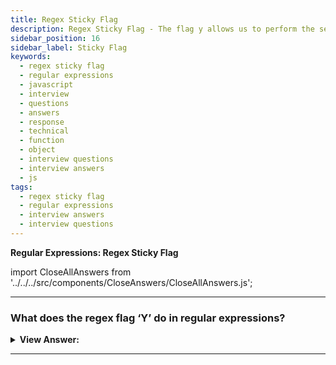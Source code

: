```yaml
---
title: Regex Sticky Flag
description: Regex Sticky Flag - The flag y allows us to perform the search at the given position in the source string. There is a performance gain when using flag y.
sidebar_position: 16
sidebar_label: Sticky Flag
keywords:
  - regex sticky flag
  - regular expressions
  - javascript
  - interview
  - questions
  - answers
  - response
  - technical
  - function
  - object
  - interview questions
  - interview answers
  - js
tags:
  - regex sticky flag
  - regular expressions
  - interview answers
  - interview questions
---
```


<head>
  <title>Regex Sticky Flag | Regular Expressions Interview Questions</title>
</head>

**Regular Expressions: Regex Sticky Flag**

import CloseAllAnswers from '../../../src/components/CloseAnswers/CloseAllAnswers.js';

<CloseAllAnswers />

---

### What does the regex flag ‘Y’ do in regular expressions?

<details>
  <summary><strong>View Answer:</strong></summary>
  <div>
  <div><strong>Interview Response:</strong> The flag y allows us to perform the search at the given position in the source string. The flag y makes regexp.exec(str) search strictly at position lastIndex, not “starting from” it. There is a critical performance gain when using flag y.
    </div><br />
  <div><strong className="codeExample">Code Example:</strong><br /><br />

  <div></div>

```js
let str = 'let varName = "value"';

let regexp = /\w+/y;

regexp.lastIndex = 3;
alert(regexp.exec(str)); // null (there's a space at position 3, not a word)

regexp.lastIndex = 4;
alert(regexp.exec(str)); // varName (word at position 4)
```

  </div>
  </div>
</details>

---
